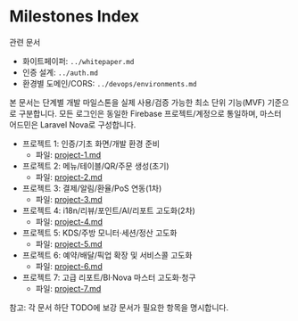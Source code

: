 # Milestones Index

관련 문서
- 화이트페이퍼: `../whitepaper.md`
- 인증 설계: `../auth.md`
- 환경별 도메인/CORS: `../devops/environments.md`

본 문서는 단계별 개발 마일스톤을 실제 사용/검증 가능한 최소 단위 기능(MVF) 기준으로 구분합니다.
모든 로그인은 동일한 Firebase 프로젝트/계정으로 통일하며, 마스터 어드민은 Laravel Nova로 구성합니다.

- 프로젝트 1: 인증/기초 화면/개발 환경 준비
  - 파일: [project-1.md](./project-1.md)
- 프로젝트 2: 메뉴/테이블/QR/주문 생성(초기)
  - 파일: [project-2.md](./project-2.md)
- 프로젝트 3: 결제/알림/환율/PoS 연동(1차)
  - 파일: [project-3.md](./project-3.md)
- 프로젝트 4: i18n/리뷰/포인트/AI/리포트 고도화(2차)
  - 파일: [project-4.md](./project-4.md)
 - 프로젝트 5: KDS/주방 모니터·세션/정산 고도화
   - 파일: [project-5.md](./project-5.md)
 - 프로젝트 6: 예약/배달/픽업 확장 및 서비스콜 고도화
   - 파일: [project-6.md](./project-6.md)
 - 프로젝트 7: 고급 리포트/BI·Nova 마스터 고도화·청구
   - 파일: [project-7.md](./project-7.md)

참고: 각 문서 하단 TODO에 보강 문서가 필요한 항목을 명시합니다.
